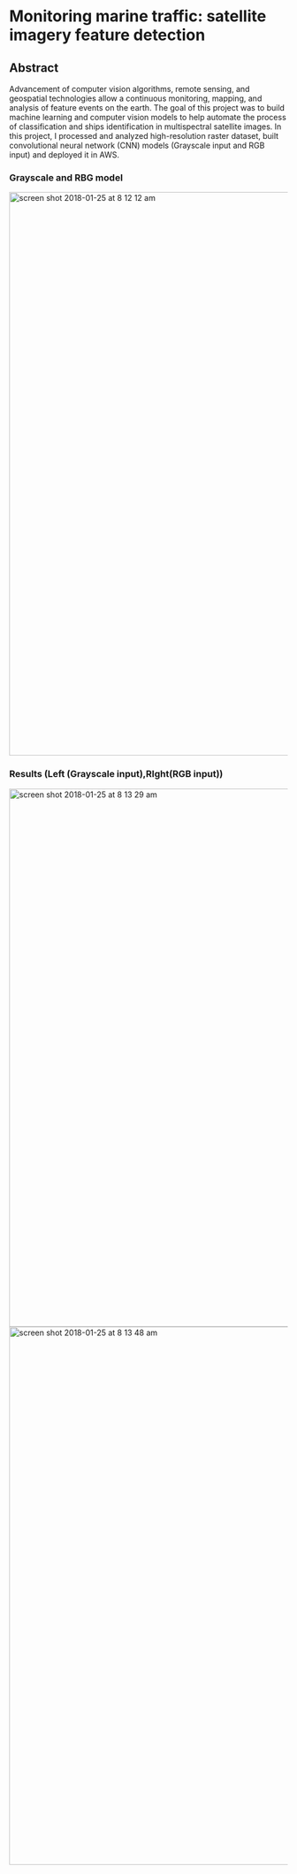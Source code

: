 # Monitoring marine traffic: satellite imagery feature detection

## Abstract

Advancement of computer vision algorithms, remote sensing, and geospatial technologies allow a continuous monitoring, mapping, and analysis of feature events on the earth. The goal of this project was to build machine learning and computer vision models to help automate the process of classification and ships identification in multispectral satellite images. In this project, I processed and analyzed high-resolution raster dataset, built convolutional neural network (CNN) models (Grayscale input and RGB input) and deployed it in AWS.

### Grayscale and RBG model
<img width="1019" alt="screen shot 2018-01-25 at 8 12 12 am" src="https://user-images.githubusercontent.com/28696943/35398986-1867f2c2-01a8-11e8-84a1-2221263f006f.png">

###  Results (Left (Grayscale input),RIght(RGB input))

<img width="973" alt="screen shot 2018-01-25 at 8 13 29 am" src="https://user-images.githubusercontent.com/28696943/35399128-6d0d74c8-01a8-11e8-8c61-bf5652e6a396.png">

<img width="973" alt="screen shot 2018-01-25 at 8 13 48 am" src="https://user-images.githubusercontent.com/28696943/35399144-76b43ef8-01a8-11e8-91dc-49e36b06b18b.png">
